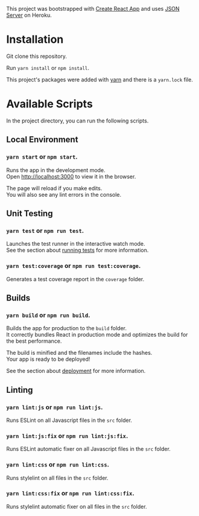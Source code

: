 This project was bootstrapped with [Create React App](https://github.com/facebook/create-react-app) and uses [JSON Server](https://company-json.herokuapp.com/) on Heroku.

# Installation

Git clone this repository.

Run `yarn install` or `npm install`.

This project's packages were added with [yarn](https://yarnpkg.com/en/) and there is a `yarn.lock` file.

# Available Scripts

In the project directory, you can run the following scripts.

## Local Environment

### `yarn start` or `npm start`.

Runs the app in the development mode.<br />
Open [http://localhost:3000](http://localhost:3000) to view it in the browser.

The page will reload if you make edits.<br />
You will also see any lint errors in the console.

## Unit Testing

### `yarn test` or `npm run test`.

Launches the test runner in the interactive watch mode.<br />
See the section about [running tests](https://facebook.github.io/create-react-app/docs/running-tests) for more information.

### `yarn test:coverage` or `npm run test:coverage`.

Generates a test coverage report in the `coverage` folder.

## Builds

### `yarn build` or `npm run build`.

Builds the app for production to the `build` folder.<br />
It correctly bundles React in production mode and optimizes the build for the best performance.

The build is minified and the filenames include the hashes.<br />
Your app is ready to be deployed!

See the section about [deployment](https://facebook.github.io/create-react-app/docs/deployment) for more information.

## Linting

### `yarn lint:js` or `npm run lint:js`.

Runs ESLint on all Javascript files in the `src` folder.

### `yarn lint:js:fix` or `npm run lint:js:fix`.

Runs ESLint automatic fixer on all Javascript files in the `src` folder.

### `yarn lint:css` or `npm run lint:css`.

Runs stylelint on all files in the `src` folder.

### `yarn lint:css:fix` or `npm run lint:css:fix`.

Runs stylelint automatic fixer on all files in the `src` folder.
